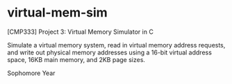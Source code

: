 # virtual-mem-sim
[CMP333] Project 3: Virtual Memory Simulator in C

Simulate a virtual memory system, read in virtual memory address requests, and write out physical memory addresses using a 16-bit virtual address space, 16KB main memory, and 2KB page sizes.

Sophomore Year
